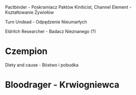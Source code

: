 Pactbinder - Poskramiacz Paktów
Kiniticist, Channel Element - Kształtowanie Żywiołów

Turn Undead - Odpędzenie Nieumarłych


Eldritch Researcher - Badacz Nieznanego (?)
# Czempion
Diety and cause - Bóstwo i pobudka

# Bloodrager - Krwiogniewca
